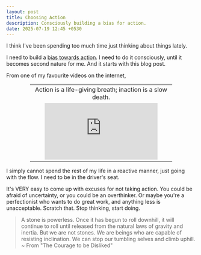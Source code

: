 ```yaml
---
layout: post
title: Choosing Action
description: Consciously building a bias for action.
date: 2025-07-19 12:45 +0530
---
```


I think I've been spending too much time just thinking about things lately.

I need to build a [bias towards action](https://en.wikipedia.org/wiki/Action_bias).
I need to do it consciously, until it becomes second nature for me.
And it starts with this blog post.

From one of my favourite videos on the internet,

<center>
<table style="table-layout: auto; width: 75%;">
<tbody>
<tr><td align="center">
Action is a life-giving breath; inaction is a slow death.
</td></tr>
<tr><td align="center">
<div class="responsive-iframe-container">
<iframe class="responsive-iframe" src="https://www.youtube-nocookie.com/embed/RIVVQkZtnAU?modestbranding=1&showinfo=0&rel=0&theme=light&color=white" title="YouTube video player" frameborder="0" allow="accelerometer; autoplay; clipboard-write; encrypted-media; gyroscope; picture-in-picture; web-share" referrerpolicy="strict-origin-when-cross-origin" allowfullscreen></iframe>
</div>
</td></tr>
</tbody>
</table>
</center>

I simply cannot spend the rest of my life in a reactive manner, just going with the flow.
I need to be in the driver's seat.

It's VERY easy to come up with excuses for not taking action.
You could be afraid of uncertainty, or you could be an overthinker.
Or maybe you're a perfectionist who wants to do great work, and anything less is unacceptable.
Scratch that.
Stop thinking, start doing.

> A stone is powerless.
> Once it has begun to roll downhill, it will continue to roll until released from the natural laws of gravity and inertia. 
> But we are not stones.
> We are beings who are capable of resisting inclination.
> We can stop our tumbling selves and climb uphill.
~ From "The Courage to be Disliked"

